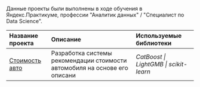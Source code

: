 <p dir="auto">Данные проекты были выполнены в ходе обучения в Яндекс.Практикуме, профессии "Аналитик данных" / "Специалист по Data Science".</p>
<table>
<thead>
<tr>
<th align="left">Название проекта</th>
<th align="left">Описание</th>
<th align="left">Используемые библиотеки</th>
</tr>
</thead>
<tbody>
<tr>
<td align="left"><a href="/yandex-practicum-proj/tree/main/car_price">Стоимость авто</a></td>
<td align="left"> 
Разработка системы рекомендации стоимости автомобиля на основе его описани </td>
<td align="left"><em>CatBoost | LightGMB | scikit-learn</em></td>
</tr>
</tbody>
</table>
</article>
